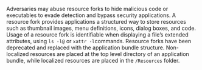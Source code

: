 Adversaries may abuse resource forks to hide malicious code or executables to evade detection and bypass security applications. A resource fork provides applications a structured way to store resources such as thumbnail images, menu definitions, icons, dialog boxes, and code. Usage of a resource fork is identifiable when displaying a file’s extended attributes, using `ls -l@` or `xattr -l`commands. Resource forks have been deprecated and replaced with the application bundle structure. Non-localized resources are placed at the top level directory of an application bundle, while localized resources are placed in the `/Resources` folder.